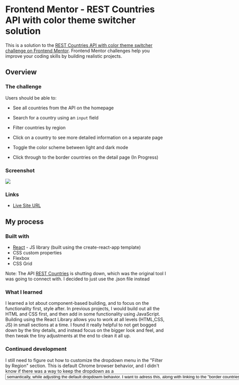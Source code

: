 # Frontend Mentor - REST Countries API with color theme switcher solution

This is a solution to the [REST Countries API with color theme switcher challenge on Frontend Mentor](https://www.frontendmentor.io/challenges/rest-countries-api-with-color-theme-switcher-5cacc469fec04111f7b848ca). Frontend Mentor challenges help you improve your coding skills by building realistic projects.

## Overview

### The challenge

Users should be able to:

- See all countries from the API on the homepage
- Search for a country using an `input` field
- Filter countries by region
- Click on a country to see more detailed information on a separate page
- Toggle the color scheme between light and dark mode

- Click through to the border countries on the detail page (In Progress)

### Screenshot

![](./screenshot.jpg)

### Links

- [Live Site URL](https://your-live-site-url.com)

## My process

### Built with

- [React](https://reactjs.org/) - JS library (built using the create-react-app template)
- CSS custom properties
- Flexbox
- CSS Grid

Note: The API [REST Countries](https://restcountries.com/) is shutting down, which was the original tool I was going to connect with. I decided to just use the .json file instead

### What I learned

I learned a lot about component-based building, and to focus on the functionality first, style after. In previous projects, I would build out all the HTML and CSS first, and then add in some functionality using JavaScript. Building using the React Library allows you to work at all levels (HTML,CSS, JS) in small sections at a time. I found it really helpful to not get bogged down by the tiny details, and instead focus on the bigger look and feel, and then tweak the tiny adjustments at the end to clean it all up.

### Continued development

I still need to figure out how to customize the dropdown menu in the "Filter by Region" section. This is default Chrome browser behavior, and I didn't know if there was a way to keep the dropdown as a <select> <option> semantically, while adjusting the default dropdowm behavior. I want to adress this, along with linking to the "border countries" when you click on the tabs in the country details page in a secondary iteration. I might also want to add it a bit more css animations, such as a more clean animation when toggling from dark mode to light mode.
